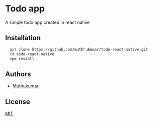 
# Todo app

A simple todo app created in react native

## Installation

```bash
  git clone https://github.com/muthhukumar/todo-react-native.git
  cd todo-react-native
  npm install
```
    
## Authors

- [Muthukumar](https://www.github.com/muthhukumar)

  
## License

[MIT](https://github.com/muthhukumar/todo-react-native/blob/master/LICENSE)

  
